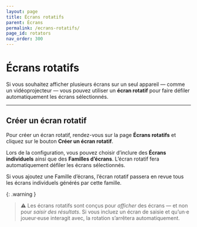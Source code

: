```yaml
---
layout: page
title: Écrans rotatifs
parent: Écrans
permalink: /ecrans-rotatifs/
page_id: rotators
nav_order: 300
---
```


# Écrans rotatifs

Si vous souhaitez afficher plusieurs écrans sur un seul appareil — comme un vidéoprojecteur — vous pouvez utiliser un **écran rotatif** pour faire défiler automatiquement les écrans sélectionnés.

---

## Créer un écran rotatif

Pour créer un écran rotatif, rendez-vous sur la page **Écrans rotatifs** et cliquez sur le bouton **Créer un écran rotatif**.

Lors de la configuration, vous pouvez choisir d’inclure des **Écrans individuels** ainsi que des **Familles d’écrans**.
L’écran rotatif fera automatiquement défiler les écrans sélectionnés.

Si vous ajoutez une Famille d’écrans, l’écran rotatif passera en revue tous les écrans individuels générés par cette famille.

{: .warning }
> :warning: Les écrans rotatifs sont conçus pour _afficher_ des écrans — et non pour _saisir des résultats_.
> Si vous incluez un écran de saisie et qu’un·e joueur·euse interagit avec, la rotation s’arrêtera automatiquement.
